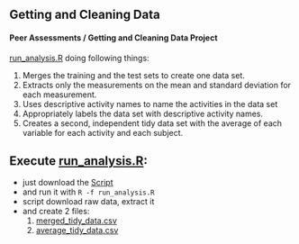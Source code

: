 ## Getting and Cleaning Data

#### Peer Assessments / Getting and Cleaning Data Project

[run_analysis.R](https://github.com/denco/getting_and_cleaning_pa2/blob/master/run_analysis.R) doing following things:

1. Merges the training and the test sets to create one data set.
2. Extracts only the measurements on the mean and standard deviation for each measurement. 
3. Uses descriptive activity names to name the activities in the data set
4. Appropriately labels the data set with descriptive activity names. 
5. Creates a second, independent tidy data set with the average of each variable for each activity and each subject. 


## Execute [run_analysis.R](https://github.com/denco/getting_and_cleaning_pa2/blob/master/run_analysis.R):
 - just download the [Script](https://github.com/denco/getting_and_cleaning_pa2/blob/master/run_analysis.R)
 - and run it with ``R -f run_analysis.R``
 - script download raw data, extract it
 - and create 2 files: 
    1. [merged_tidy_data.csv](https://github.com/denco/getting_and_cleaning_pa2/blob/master/merged_tidy_data.csv)
    2. [average_tidy_data.csv](https://github.com/denco/getting_and_cleaning_pa2/blob/master/average_tidy_data.csv)
